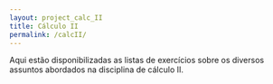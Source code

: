 ```yaml
---
layout: project_calc_II
title: Cálculo II
permalink: /calcII/
---
```


Aqui estão disponibilizadas as listas de exercícios sobre os diversos assuntos abordados na disciplina de cálculo II.
